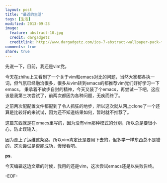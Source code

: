 ```yaml
---
layout: post
title: "最近的生活"
tags: [生活]
modified: 2013-09-23
image:
  feature: abstract-10.jpg
  credit: dargadgetz
  creditlink: http://www.dargadgetz.com/ios-7-abstract-wallpaper-pack-for-iphone-5-and-ipod-touch-retina/
comments: true
share: true  
---
```


先说一下，目前，我还是vim党。

今天在zhihu上又看到了一个关于vim和emacs对比的问题，当然大家都各执一词，但气氛已经融洽很多，很多从vim转到emacs的都推荐vim党们好好学习一下emacs。
秉承着不故步自封的精神，今天又装了个emacs，再尝试一下吧，这应该是我第三次尝试了，前两次都因为各种问题，无疾而终了。

之前两次配配置文件都配到了令人抓狂的地步，所以这次就从网上clone了一个还算是比较好的来试试，因为还不知道结果如何，暂时就不推荐了。

这篇东西就是在emacs里写的，因为没有vim那种模式的分别，所以总是要很小心，防止误输入。

因为走上了运维这条路，所以vim肯定还是要用下去的，但多学一样东西总不是错的，这次尝试是否能成功，慢慢看吧。

**ps.**

今天编辑这边文章的时候，我用的还是vim，这次尝试emacs还是以失败告终。

-EOF-
